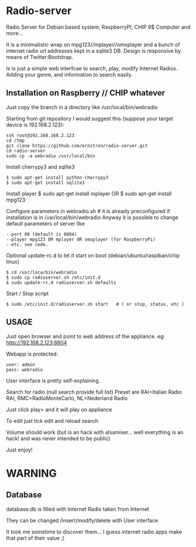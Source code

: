 # Radio-server

Radio Server for Debian based system, RaspberryPI, CHIP 9$ Computer and more... 

It is a minimalistic wrap on mpg123//mplayer//omxplayer and a bunch of internet radio url addresses kept in a sqlite3 DB. Design is responsive by means of Twitter:Bootstrap.

Is is just a simple web interfcae to search, play, modify Internet Radios. Adding your genre, and information to search easily.


## Installation on Raspberry // CHIP whatever

Just copy the branch in a directory like /usr/local/bin/webradio 

Starting from git repository I would suggest this (suppose your target device is 192.168.2.123):

	ssh root@192.168.168.2.123
	cd /tmp
	git clone https://github.com/ernitron/radio-server.git
	cd radio-server
	sudo cp -a webradio /usr/local/bin

Install cherrypy3 and sqlite3 

	$ sudo apt-get install python-cherrypy3
	$ sudo apt-get install sqlite3

Install player
	$ sudo apt-get install mplayer 
    OR
	$ sudo apt-get install mpg123 
	
Configure parameters in webradio.sh # it is already preconfigured if installation is in /usr/local/bin/webradio
Anyway it is possible to change default parameters of server like

	--port 80 (default is 8804)
	--player mpg123 OR mplayer OR omxplayer (for RaspberryPi)
	--etc. see code. 

Optional update-rc.d to let it start on boot (debian/ubuntu/raspiban/chip linux)

	$ cd /usr/loca/bin/webradio
	$ sudo cp radioserver.sh /etc/init.d
	$ sudo update-rc.d radioserver.sh defaults
  
Start / Stop script

	$ sudo /etc/init.d/radioserver.sh start   # ( or stop, status, etc )


## USAGE

Just open browser and point to web address of the appliance.
	eg: http://192.168.2.123:8804

Webapp is protected:

	user: admin
	pass: webradio

User interface is pretty self-explaining.

Search for radio (null search provide full list)
Preset are 
	RAI=Italian Radio RAI, RMC=RadioMonteCarlo, NL=Nederland Radio

Just click play> and it will play on appliance

To edit just tick edit and reload search

Volume should work (but is an hack with alsamixer... well everything is an hack! and was never intended to be public)

Just enjoy!


# WARNING 

## Database
database.db is filled with Internet Radio taken from Internet

They can be changed /insert/modify/delete with User interface

It took me sometime to discover them... I guess internet radio apps make that part of their value ;)


